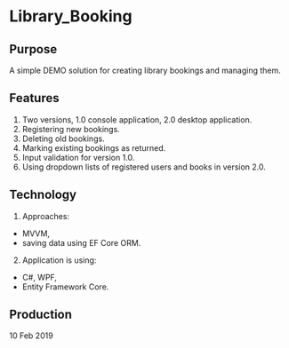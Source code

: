 # Library_Booking

## Purpose

A simple DEMO solution for creating library bookings and managing them.

## Features

1. Two versions, 1.0 console application, 2.0 desktop application.
2. Registering new bookings.
3. Deleting old bookings.
4. Marking existing bookings as returned.
5. Input validation for version 1.0.
6. Using dropdown lists of registered users and books in version 2.0.

## Technology

1. Approaches:
  - MVVM,
  - saving data using EF Core ORM.
  
2. Application is using:
  - C#, WPF,
  - Entity Framework Core.

## Production

10 Feb 2019
